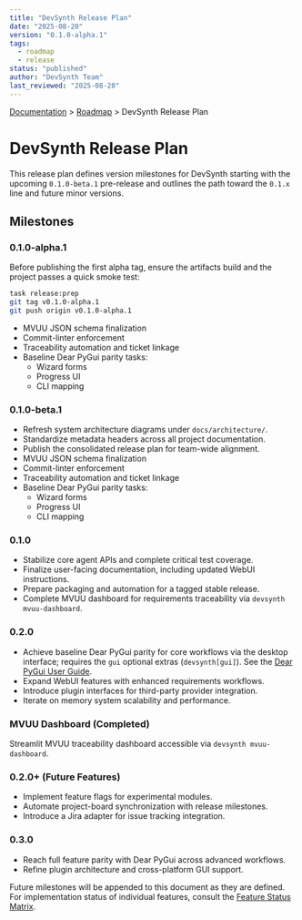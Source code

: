 ```yaml
---
title: "DevSynth Release Plan"
date: "2025-08-20"
version: "0.1.0-alpha.1"
tags:
  - roadmap
  - release
status: "published"
author: "DevSynth Team"
last_reviewed: "2025-08-20"
---
```


<div class="breadcrumbs">
<a href="../index.md">Documentation</a> &gt; <a href="index.md">Roadmap</a> &gt; DevSynth Release Plan
</div>

# DevSynth Release Plan

This release plan defines version milestones for DevSynth starting with the upcoming `0.1.0-beta.1` pre-release and outlines the path toward the `0.1.x` line and future minor versions.

## Milestones

### 0.1.0-alpha.1

Before publishing the first alpha tag, ensure the artifacts build and the
project passes a quick smoke test:

```bash
task release:prep
git tag v0.1.0-alpha.1
git push origin v0.1.0-alpha.1
```

- MVUU JSON schema finalization
- Commit-linter enforcement
- Traceability automation and ticket linkage
- Baseline Dear PyGui parity tasks:
  - Wizard forms
  - Progress UI
  - CLI mapping

### 0.1.0-beta.1
- Refresh system architecture diagrams under `docs/architecture/`.
- Standardize metadata headers across all project documentation.
- Publish the consolidated release plan for team-wide alignment.
- MVUU JSON schema finalization
- Commit-linter enforcement
- Traceability automation and ticket linkage
- Baseline Dear PyGui parity tasks:
  - Wizard forms
  - Progress UI
  - CLI mapping

### 0.1.0
- Stabilize core agent APIs and complete critical test coverage.
- Finalize user-facing documentation, including updated WebUI instructions.
- Prepare packaging and automation for a tagged stable release.
- Complete MVUU dashboard for requirements traceability via `devsynth mvuu-dashboard`.

### 0.2.0
- Achieve baseline Dear PyGui parity for core workflows via the desktop interface; requires the `gui` optional extras (`devsynth[gui]`). See the [Dear PyGui User Guide](../user_guides/dearpygui.md).
- Expand WebUI features with enhanced requirements workflows.
- Introduce plugin interfaces for third-party provider integration.
- Iterate on memory system scalability and performance.

### MVUU Dashboard (Completed)
Streamlit MVUU traceability dashboard accessible via `devsynth mvuu-dashboard`.

### 0.2.0+ (Future Features)
- Implement feature flags for experimental modules.
- Automate project-board synchronization with release milestones.
- Introduce a Jira adapter for issue tracking integration.

### 0.3.0
- Reach full feature parity with Dear PyGui across advanced workflows.
- Refine plugin architecture and cross-platform GUI support.

Future milestones will be appended to this document as they are defined. For implementation status of individual features, consult the [Feature Status Matrix](../implementation/feature_status_matrix.md).
